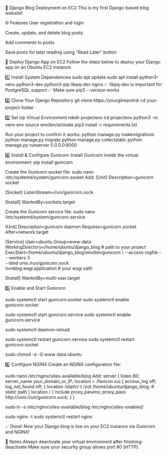 📝 Django Blog Deployment on EC2
This is my first Django-based blog website!

🌐 Features
User registration and login

Create, update, and delete blog posts

Add comments to posts

Save posts for later reading using "Read Later" button

🚀 Deploy Django App on EC2
Follow the steps below to deploy your Django app on an Ubuntu EC2 instance.

1️⃣ Install System Dependencies
sudo apt update
sudo apt install python3-venv python3-dev python3-pip libpq-dev nginx
✅ libpq-dev is important for PostgreSQL support
✅ Make sure pip3 --version works

2️⃣ Clone Your Django Repository
git clone https://yourgitrepolink
cd your-project-folder

3️⃣ Set Up Virtual Environment
mkdir projectenv
cd projectenv
python3 -m venv env
source env/bin/activate
pip3 install -r requirements.txt

Run your project to confirm it works:
python manage.py makemigrations
python manage.py migrate
python manage.py collectstatic
python manage.py runserver 0.0.0.0:8000


4️⃣ Install & Configure Gunicorn
Install Gunicorn inside the virtual environment:
pip install gunicorn

Create the Gunicorn socket file:
sudo nano /etc/systemd/system/gunicorn.socket
Add:
[Unit]
Description=gunicorn socket

[Socket]
ListenStream=/run/gunicorn.sock

[Install]
WantedBy=sockets.target

Create the Gunicorn service file:
sudo nano /etc/systemd/system/gunicorn.service

[Unit]
Description=gunicorn daemon
Requires=gunicorn.socket
After=network.target

[Service]
User=ubuntu
Group=www-data
WorkingDirectory=/home/ubuntu/django_blog        # path to your project
ExecStart=/home/ubuntu/django_blog/env/bin/gunicorn \ 
          --access-logfile - \
          --workers 3 \
          --bind unix:/run/gunicorn.sock \
          nvnblog.wsgi:application                # your wsgi path

[Install]
WantedBy=multi-user.target

5️⃣ Enable and Start Gunicorn

sudo systemctl start gunicorn.socket
sudo systemctl enable gunicorn.socket

sudo systemctl start gunicorn.service
sudo systemctl enable gunicorn.service

sudo systemctl daemon-reload

sudo systemctl restart gunicorn.service
sudo systemctl restart gunicorn.socket

sudo chmod -a -G www-data ubuntu



6️⃣ Configure NGINX
Create an NGINX configuration file:

sudo nano /etc/nginx/sites-available/blog
Add:
server {
    listen 80;
    server_name your_domain_or_IP;
    location = /favicon.ico { access_log off; log_not_found off; }
    location /static/ {
        root /home/ubuntu/django_blog;  # static path
    }
    location / {
        include proxy_params;
        proxy_pass http://unix:/run/gunicorn.sock;
    }
}


sudo ln -s /etc/nginx/sites-available/blog /etc/nginx/sites-enabled/

sudo nginx -t
sudo systemctl restart nginx


✅ Done!
Now your Django blog is live on your EC2 instance via Gunicorn and NGINX!

📌 Notes
Always deactivate your virtual environment after finishing:
deactivate
Make sure your security group allows port 80 (HTTP).
































